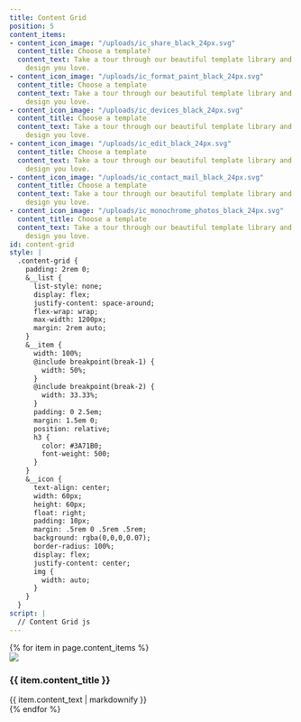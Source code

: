 ```yaml
---
title: Content Grid
position: 5
content_items:
- content_icon_image: "/uploads/ic_share_black_24px.svg"
  content_title: Choose a template?
  content_text: Take a tour through our beautiful template library and choose the
    design you love.
- content_icon_image: "/uploads/ic_format_paint_black_24px.svg"
  content_title: Choose a template
  content_text: Take a tour through our beautiful template library and choose the
    design you love.
- content_icon_image: "/uploads/ic_devices_black_24px.svg"
  content_title: Choose a template
  content_text: Take a tour through our beautiful template library and choose the
    design you love.
- content_icon_image: "/uploads/ic_edit_black_24px.svg"
  content_title: Choose a template
  content_text: Take a tour through our beautiful template library and choose the
    design you love.
- content_icon_image: "/uploads/ic_contact_mail_black_24px.svg"
  content_title: Choose a template
  content_text: Take a tour through our beautiful template library and choose the
    design you love.
- content_icon_image: "/uploads/ic_monochrome_photos_black_24px.svg"
  content_title: Choose a template
  content_text: Take a tour through our beautiful template library and choose the
    design you love.
id: content-grid
style: |
  .content-grid {
    padding: 2rem 0;
    &__list {
      list-style: none;
      display: flex;
      justify-content: space-around;
      flex-wrap: wrap;
      max-width: 1200px;
      margin: 2rem auto;
    }
    &__item {
      width: 100%;
      @include breakpoint(break-1) {
        width: 50%;
      }
      @include breakpoint(break-2) {
        width: 33.33%;
      }
      padding: 0 2.5em;
      margin: 1.5em 0;
      position: relative;
      h3 {
        color: #3A71B0;
        font-weight: 500;
      }
    }
    &__icon {
      text-align: center;
      width: 60px;
      height: 60px;
      float: right;
      padding: 10px;
      margin: .5rem 0 .5rem .5rem;
      background: rgba(0,0,0,0.07);
      border-radius: 100%;
      display: flex;
      justify-content: center;
      img {
        width: auto;
      }
    }
  }
script: |
  // Content Grid js
---
```


<section class="content-grid">
<div class="content-grid__list">
{% for item in page.content_items %}
<div class="content-grid__item  typeset">
<div class="content-grid__icon  icon"><img src="{{ item.content_icon_image }}" /></div>
<h3>{{ item.content_title }}</h3>
{{ item.content_text | markdownify }}
</div>
{% endfor %}
</div>
</section>